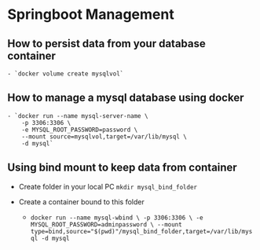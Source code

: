 # Springboot Management

## How to persist data from your database container

    - `docker volume create mysqlvol`

## How to manage a mysql database using docker

    - `docker run --name mysql-server-name \
        -p 3306:3306 \
        -e MYSQL_ROOT_PASSWORD=password \
        --mount source=mysqlvol,target=/var/lib/mysql \
        -d mysql`

## Using bind mount to keep data from container

- Create folder in your local PC
  `mkdir mysql_bind_folder`

- Create a container bound to this folder
  - `docker run --name mysql-wbind \
      -p 3306:3306 \
      -e MYSQL_ROOT_PASSWORD=adminpassword \
      --mount  
      type=bind,source="$(pwd)"/mysql_bind_folder,target=/var/lib/mysql -d mysql` 